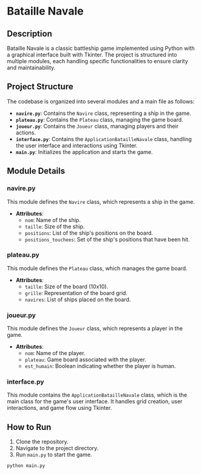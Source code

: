 # Bataille Navale

## Description

Bataille Navale is a classic battleship game implemented using Python with a graphical interface built with Tkinter. The project is structured into multiple modules, each handling specific functionalities to ensure clarity and maintainability.

## Project Structure

The codebase is organized into several modules and a main file as follows:

- **`navire.py`**: Contains the `Navire` class, representing a ship in the game.
- **`plateau.py`**: Contains the `Plateau` class, managing the game board.
- **`joueur.py`**: Contains the `Joueur` class, managing players and their actions.
- **`interface.py`**: Contains the `ApplicationBatailleNavale` class, handling the user interface and interactions using Tkinter.
- **`main.py`**: Initializes the application and starts the game.

## Module Details

### navire.py

This module defines the `Navire` class, which represents a ship in the game.

- **Attributes**:
  - `nom`: Name of the ship.
  - `taille`: Size of the ship.
  - `positions`: List of the ship's positions on the board.
  - `positions_touchees`: Set of the ship's positions that have been hit.

### plateau.py

This module defines the `Plateau` class, which manages the game board.

- **Attributes**:
  - `taille`: Size of the board (10x10).
  - `grille`: Representation of the board grid.
  - `navires`: List of ships placed on the board.

### joueur.py

This module defines the `Joueur` class, which represents a player in the game.

- **Attributes**:
  - `nom`: Name of the player.
  - `plateau`: Game board associated with the player.
  - `est_humain`: Boolean indicating whether the player is human.

### interface.py

This module contains the `ApplicationBatailleNavale` class, which is the main class for the game's user interface. It handles grid creation, user interactions, and game flow using Tkinter.

## How to Run

1. Clone the repository.
2. Navigate to the project directory.
3. Run `main.py` to start the game.

```bash
python main.py



    
